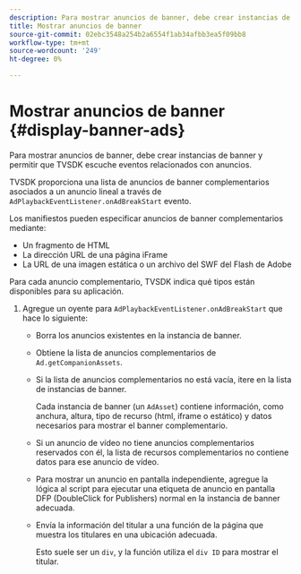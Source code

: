 ```yaml
---
description: Para mostrar anuncios de banner, debe crear instancias de banner y permitir que TVSDK escuche eventos relacionados con anuncios.
title: Mostrar anuncios de banner
source-git-commit: 02ebc3548a254b2a6554f1ab34afbb3ea5f09bb8
workflow-type: tm+mt
source-wordcount: '249'
ht-degree: 0%

---
```


# Mostrar anuncios de banner {#display-banner-ads}

Para mostrar anuncios de banner, debe crear instancias de banner y permitir que TVSDK escuche eventos relacionados con anuncios.

TVSDK proporciona una lista de anuncios de banner complementarios asociados a un anuncio lineal a través de `AdPlaybackEventListener.onAdBreakStart` evento.

Los manifiestos pueden especificar anuncios de banner complementarios mediante:

* Un fragmento de HTML
* La dirección URL de una página iFrame
* La URL de una imagen estática o un archivo del SWF del Flash de Adobe

Para cada anuncio complementario, TVSDK indica qué tipos están disponibles para su aplicación.

1. Agregue un oyente para `AdPlaybackEventListener.onAdBreakStart` que hace lo siguiente:

   * Borra los anuncios existentes en la instancia de banner.
   * Obtiene la lista de anuncios complementarios de `Ad.getCompanionAssets`.
   * Si la lista de anuncios complementarios no está vacía, itere en la lista de instancias de banner.

     Cada instancia de banner (un `AdAsset`) contiene información, como anchura, altura, tipo de recurso (html, iframe o estático) y datos necesarios para mostrar el banner complementario.
   * Si un anuncio de vídeo no tiene anuncios complementarios reservados con él, la lista de recursos complementarios no contiene datos para ese anuncio de vídeo.
   * Para mostrar un anuncio en pantalla independiente, agregue la lógica al script para ejecutar una etiqueta de anuncio en pantalla DFP (DoubleClick for Publishers) normal en la instancia de banner adecuada.
   * Envía la información del titular a una función de la página que muestra los titulares en una ubicación adecuada.

     Esto suele ser un `div`, y la función utiliza el `div ID` para mostrar el titular.
